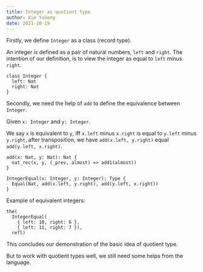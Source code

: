 ```yaml
---
title: Integer as quotient type
author: Xie Yuheng
date: 2021-10-19
---
```


Firstly, we define `Integer` as a class (record type).

An integer is defined as a pair of natural numbers, `left` and `right`.
The intention of our definition, is to view the integer as equal to `left` minus `right`.

``` cicada
class Integer {
  left: Nat
  right: Nat
}
```

Secondly, we need the help of `add` to define the equivalence between `Integer`.

Given `x: Integer` and `y: Integer`.

We say `x` is equivalent to `y`,
iff `x.left` minus `x.right` is equal to `y.left` minus `y.right`,
after transposition, we have `add(x.left, y.right)` equal `add(y.left, x.right)`.

``` cicada
add(x: Nat, y: Nat): Nat {
  nat_rec(x, y, (_prev, almost) => add1(almost))
}

IntegerEqual(x: Integer, y: Integer): Type {
  Equal(Nat, add(x.left, y.right), add(y.left, x.right))
}
```

Example of equivalent integers:

``` cicada
the(
  IntegerEqual(
    { left: 10, right: 6 },
    { left: 11, right: 7 }),
  refl)
```

This concludes our demonstration of the basic idea of quotient type.

But to work with quotient types well,
we still need some helps from the language.
